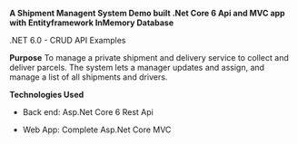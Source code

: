 **A Shipment Managent System Demo built .Net Core 6 Api and MVC app with Entityframework InMemory Database**

.NET 6.0 - CRUD API Examples

**Purpose**
To manage a private shipment and delivery service to collect and deliver parcels. The system lets a manager updates and assign, and manage a list of all shipments and drivers.

**Technologies Used**
- Back end:
Asp.Net Core 6 Rest Api

- Web App:
Complete Asp.Net Core MVC
